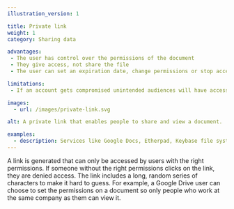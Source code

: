 ```yaml
---
illustration_version: 1

title: Private link
weight: 1
category: Sharing data

advantages:
 - The user has control over the permissions of the document
 - They give access, not share the file
 - The user can set an expiration date, change permissions or stop access at any point

limitations:
 - If an account gets compromised unintended audiences will have access to the data

images:
  - url: /images/private-link.svg

alt: A private link that enables people to share and view a document.

examples:
  - description: Services like Google Docs, Etherpad, Keybase file system and Dropbox have link sharing options
---
```


A link is generated that can only be accessed by users with the right permissions. If someone without the right permissions clicks on the link, they are denied access. The link includes a long, random series of characters to make it hard to guess. For example, a Google Drive user can choose to set the permissions on a document so only people who work at the same company as them can view it.
